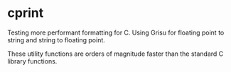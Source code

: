 # cprint
Testing more performant formatting for C. 
Using Grisu for floating point to string and string to floating point.

These utility functions are orders of magnitude faster than the standard C library functions.

